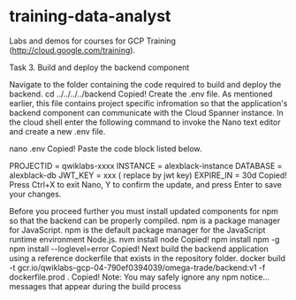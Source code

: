 # training-data-analyst
Labs and demos for courses for GCP Training (http://cloud.google.com/training).

Task 3. Build and deploy the backend component

Navigate to the folder containing the code required to build and deploy the backend.
cd ../../../../backend
Copied!
Create the .env file. As mentioned earlier, this file contains project specific infromation so that the application's backend component can communicate with the Cloud Spanner instance.
In the cloud shell enter the following command to invoke the Nano text editor and create a new .env file.

nano .env
Copied!
Paste the code block listed below.

PROJECTID = qwiklabs-xxxx
INSTANCE = alexblack-instance
DATABASE = alexblack-db
JWT_KEY = xxx ( replace by jwt key)
EXPIRE_IN = 30d
Copied!
Press Ctrl+X to exit Nano, Y to confirm the update, and press Enter to save your changes.

Before you proceed further you must install updated components for npm so that the backend can be properly compiled. npm is a package manager for JavaScript. npm is the default package manager for the JavaScript runtime environment Node.js.
nvm install node
Copied!
npm install npm -g
npm install --loglevel=error
Copied!
Next build the backend application using a reference dockerfile that exists in the repository folder.
docker build -t gcr.io/qwiklabs-gcp-04-790ef0394039/omega-trade/backend:v1 -f dockerfile.prod .
Copied!
Note: You may safely ignore any npm notice... messages that appear during the build process
